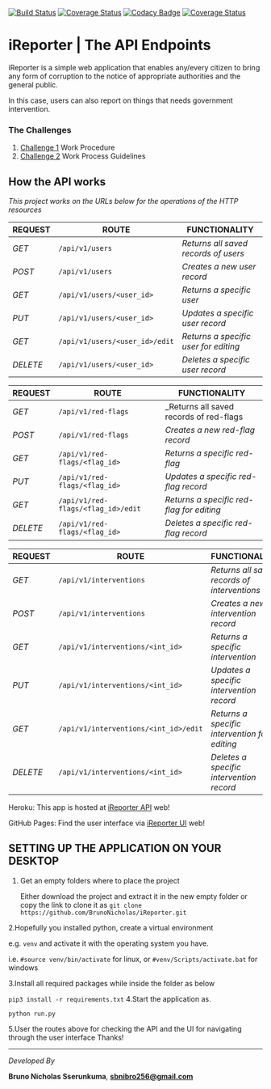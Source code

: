 [![Build Status](https://travis-ci.org/BrunoNicholas/iReporter.svg?branch=Develope)](https://travis-ci.org/BrunoNicholas/iReporter)
[![Coverage Status](https://coveralls.io/repos/github/BrunoNicholas/iReporter/badge.svg)](https://coveralls.io/github/BrunoNicholas/iReporter)
[![Codacy Badge](https://api.codacy.com/project/badge/Grade/54ee29e6553e4cf7ac04e2e058e918dd)](https://app.codacy.com/app/BrunoNicholas/iReporter?utm_source=github.com&utm_medium=referral&utm_content=BrunoNicholas/iReporter&utm_campaign=Badge_Grade_Dashboard)
[![Coverage Status](https://coveralls.io/repos/github/BrunoNicholas/iReporter/badge.svg?branch=Develope)](https://coveralls.io/github/BrunoNicholas/iReporter?branch=Develope)

# iReporter | The API Endpoints
iReporter is a simple web application that enables any/every citizen to bring any form of corruption to the notice of appropriate authorities and the general public.

In this case, users can also report on things that needs government intervention.

### The Challenges

1. [Challenge 1](https://github.com/BrunoNicholas/iReporter/wiki) Work Procedure
2. [Challenge 2](https://github.com/BrunoNicholas/iReporter/wiki/Creation-of-an-API-endpoints) Work Process Guidelines
  
## How the API works

_This project works on the URLs below for the operations of the HTTP resources_

| REQUEST | ROUTE | FUNCTIONALITY |
| ------- | ----- | ------------- |
| *GET* | ```/api/v1/users``` | _Returns all saved records of users_|
| *POST* | ```/api/v1/users``` | _Creates a new user record_|
| *GET* | ```/api/v1/users/<user_id>``` | _Returns a specific user_|
| *PUT* | ```/api/v1/users/<user_id>``` | _Updates a specific user record_|
| *GET* | ```/api/v1/users/<user_id>/edit``` | _Returns a specific user for editing_|
| *DELETE* | ```/api/v1/users/<user_id>``` | _Deletes a specific user record_|


| REQUEST | ROUTE | FUNCTIONALITY |
| ------- | ----- | ------------- |
| *GET* | ```/api/v1/red-flags``` | _Returns all saved records of red-flags|
| *POST* | ```/api/v1/red-flags``` | _Creates a new red-flag record_|
| *GET* | ```/api/v1/red-flags/<flag_id>``` | _Returns a specific red-flag_|
| *PUT* | ```/api/v1/red-flags/<flag_id>``` | _Updates a specific red-flag record_|
| *GET* | ```/api/v1/red-flags/<flag_id>/edit``` | _Returns a specific red-flag for editing_|
| *DELETE* | ```/api/v1/red-flags/<flag_id>``` | _Deletes a specific red-flag record_|


| REQUEST | ROUTE | FUNCTIONALITY |
| ------- | ----- | ------------- |
| *GET* | ```/api/v1/interventions``` | _Returns all saved records of interventions_|
| *POST* | ```/api/v1/interventions``` | _Creates a new intervention record_|
| *GET* | ```/api/v1/interventions/<int_id>``` | _Returns a specific intervention_|
| *PUT* | ```/api/v1/interventions/<int_id>``` | _Updates a specific intervention record_|
| *GET* | ```/api/v1/interventions/<int_id>/edit``` | _Returns a specific intervention for editing_|
| *DELETE* | ```/api/v1/interventions/<int_id>``` | _Deletes a specific intervention record_|

Heroku: This app is hosted at [iReporter API](https://ireporter-v01.herokuapp.com/api/v1/) web!

GitHub Pages: Find the user interface via [iReporter UI](https://brunonicholas.github.io/iReporter/) web!

## SETTING UP THE APPLICATION ON YOUR DESKTOP

1. Get an empty folders where to place the project

   Either download the project and extract it in the new empty folder or copy the link to clone it as ```git clone https://github.com/BrunoNicholas/iReporter.git```
  
2.Hopefully you installed python, create a virtual environment 

e.g. ```venv``` and activate it with the operating system you have.

   i.e. ```#source venv/bin/activate``` for linux, or ```#venv/Scripts/activate.bat``` for windows 

3.Install all required packages while inside the folder as below

   ```pip3 install -r requirements.txt```
4.Start the application as. 

  ```python run.py```

5.User the routes above for checking the API and the UI for navigating through the user interface
Thanks!

------------------------------------------------------------------------------------------

*Developed By*

**Bruno Nicholas Sserunkuma**, **sbnibro256@gmail.com**
